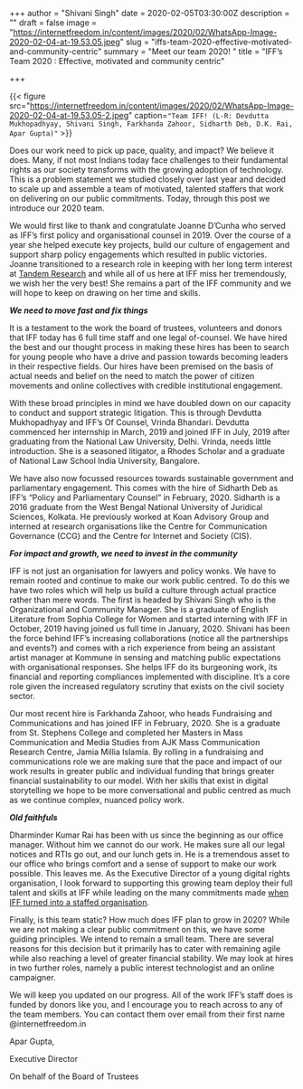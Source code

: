 +++
author = "Shivani Singh"
date = 2020-02-05T03:30:00Z
description = ""
draft = false
image = "https://internetfreedom.in/content/images/2020/02/WhatsApp-Image-2020-02-04-at-19.53.05.jpeg"
slug = "iffs-team-2020-effective-motivated-and-community-centric"
summary = "Meet our team 2020! "
title = "IFF’s Team 2020  : Effective, motivated and community centric"

+++


{{< figure src="https://internetfreedom.in/content/images/2020/02/WhatsApp-Image-2020-02-04-at-19.53.05-2.jpeg" caption=`"Team IFF! (L-R: Devdutta Mukhopadhyay, Shivani Singh, Farkhanda Zahoor, Sidharth Deb, D.K. Rai, Apar Gupta)"` >}}

Does our work need to pick up pace, quality, and impact? We believe it does. Many, if not most Indians today face challenges to their fundamental rights as our society transforms with the growing adoption of technology. This is a problem statement we studied closely over last year and decided to scale up and assemble a team of motivated, talented staffers that work on delivering on our public commitments. Today, through this post we introduce our 2020 team.

We would first like to thank and congratulate Joanne D’Cunha who served as IFF’s first policy and organisational counsel in 2019. Over the course of a year she helped execute key projects, build our culture of engagement and support sharp policy engagements which resulted in public victories. Joanne transitioned to a research role in keeping with her long term interest at [Tandem Research](https://www.tandemresearch.org/people#associate-fellow) and while all of us here at IFF miss her tremendously, we wish her the very best! She remains a part of the IFF community and we will hope to keep on drawing on her time and skills.

_**We need to move fast and fix things**_

It is a testament to the work the board of trustees, volunteers and donors that IFF today has 6 full time staff and one legal of-counsel. We have hired the best and our thought process in making these hires has been to search for young people who have a drive and passion towards becoming leaders in their respective fields. Our hires have been premised on the basis of actual needs and belief on the need to match the power of citizen movements and online collectives with credible institutional engagement.

With these broad principles in mind we have doubled down on our capacity to conduct and support strategic litigation. This is through Devdutta Mukhopadhyay and IFF’s Of Counsel, Vrinda Bhandari. Devdutta commenced her internship in March, 2019 and joined IFF in July, 2019 after graduating from the National Law University, Delhi. Vrinda, needs little introduction. She is a seasoned litigator, a Rhodes Scholar and a graduate of National Law School India University, Bangalore.

We have also now focussed resources towards sustainable government and parliamentary engagement. This comes with the hire of Sidharth Deb as IFF’s “Policy and Parliamentary Counsel” in February, 2020. Sidharth is a 2016 graduate from the West Bengal National University of Juridical Sciences, Kolkata. He previously worked at Koan Advisory Group and interned at research organisations like the Centre for Communication Governance (CCG) and the Centre for Internet and Society (CIS).

_**For impact and growth, we need to invest in the community**_

IFF is not just an organisation for lawyers and policy wonks. We have to remain rooted and continue to make our work public centred. To do this we have two roles which will help us build a culture through actual practice rather than mere words. The first is headed by Shivani Singh who is the Organizational and Community Manager. She is a graduate of English Literature from Sophia College for Women and started interning with IFF in October, 2019 having joined us full time in January, 2020. Shivani has been the force behind IFF’s increasing collaborations (notice all the partnerships and events?) and comes with a rich experience from being an assistant artist manager at Kommune in sensing and matching public expectations with organisational responses. She helps IFF do its burgeoning work, its financial and reporting compliances implemented with discipline. It’s a core role given the increased regulatory scrutiny that exists on the civil society sector.

Our most recent hire is Farkhanda Zahoor, who heads Fundraising and Communications and has joined IFF in February, 2020. She is a graduate from St. Stephens  College and completed her Masters in Mass Communication and Media Studies from AJK Mass Communication Research Centre,  Jamia Millia Islamia.  By rolling in a fundraising and communications role we are making sure that the pace and impact of our work results in greater public and individual funding that brings greater financial sustainability to our model. With her skills that exist in digital storytelling we hope to be more conversational and public centred as much as we continue complex, nuanced policy work.

_**Old faithfuls**_

Dharminder Kumar Rai has been with us since the beginning as our office manager. Without him we cannot do our work. He makes sure all our legal notices and RTIs go out, and our lunch gets in. He is a tremendous asset to our office who brings comfort and a sense of support to make our work possible. This leaves me. As the Executive Director of a young digital rights organisation, I look forward to supporting this growing team deploy their full talent and skills at IFF while leading on the many commitments made [when IFF turned into a staffed organisation](https://internetfreedom.in/looking-towards-the-future/).

Finally, is this team static? How much does IFF plan to grow in 2020? While we are not making a clear public commitment on this, we have some guiding principles. We intend to remain a small team. There are several reasons for this decision but it primarily has to cater with remaining agile while also reaching a level of greater financial stability. We may look at hires in two further roles, namely a public interest technologist  and an online campaigner.

We will keep you updated on our progress. All of the work IFF’s staff does is funded by donors like you, and I encourage you to reach across to any of the team members. You can contact them over email from their first name @internetfreedom.in

Apar Gupta,

Executive Director

On behalf of the Board of Trustees




